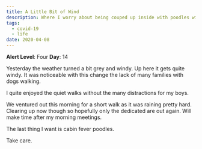 ```yaml
---
title: A Little Bit of Wind
description: Where I worry about being couped up inside with poodles with cabin fever.
tags:
  - covid-19
  - life
date: 2020-04-08
---
```


**Alert Level**: Four
**Day**: 14

Yesterday the weather turned a bit grey and windy. Up here it gets quite windy. It was noticeable with this change the lack of many families with dogs walking. 

I quite enjoyed the quiet walks without the many distractions for my boys.

We ventured out this morning for a short walk as it was raining pretty hard. Clearing up now though so hopefully only the dedicated are out again. Will make time after my morning meetings.

The last thing I want is cabin fever poodles. 

Take care.